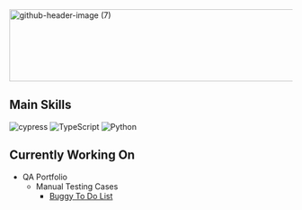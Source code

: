<img width="960" height="128" alt="github-header-image (7)" src="https://github.com/user-attachments/assets/a6c4fe84-4750-4efc-b0ab-24241f522d31" />

## Main Skills
![cypress](https://img.shields.io/badge/-cypress-%23E5E5E5?style=for-the-badge&logo=cypress&logoColor=058a5e)
![TypeScript](https://img.shields.io/badge/typescript-%23007ACC.svg?style=for-the-badge&logo=typescript&logoColor=white)
![Python](https://img.shields.io/badge/python-3670A0?style=for-the-badge&logo=python&logoColor=ffdd54)


## Currently Working On
- QA Portfolio
  - Manual Testing Cases
    - [Buggy To Do List](https://github.com/danielepaz404/qa-portfolio/blob/main/manual-testing/to-do-list.md)
